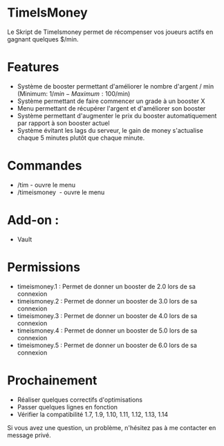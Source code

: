 # TimeIsMoney

Le Skript de TimeIsmoney permet de récompenser vos joueurs actifs en gagnant quelques $/min.

# Features

- Système de booster permettant d'améliorer le nombre d'argent / min (Minimum: 1$/min - Maximum: 100$/min)
- Système permettant de faire commencer un grade à un booster X
- Menu permettant de récupérer l'argent et d'améliorer son booster
- Système permettant d'augmenter le prix du booster automatiquement par rapport à son booster actuel
- Système évitant les lags du serveur, le gain de money s'actualise chaque 5 minutes plutôt que chaque minute.

# Commandes

- /tim - ouvre le menu
- /timeismoney  - ouvre le menu

# Add-on : 

- Vault

# Permissions

- timeismoney.1 : Permet de donner un booster de 2.0 lors de sa connexion
- timeismoney.2 : Permet de donner un booster de 3.0 lors de sa connexion
- timeismoney.3 : Permet de donner un booster de 4.0 lors de sa connexion
- timeismoney.4 : Permet de donner un booster de 5.0 lors de sa connexion
- timeismoney.5 : Permet de donner un booster de 6.0 lors de sa connexion

# Prochainement

- Réaliser quelques correctifs d'optimisations
- Passer quelques lignes en fonction
- Vérifier la compatibilité 1.7, 1.9, 1.10, 1.11, 1.12, 1.13, 1.14


Si vous avez une question, un problème, n'hésitez pas à me contacter en message privé.
